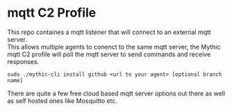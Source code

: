 # mqtt C2 Profile

This repo containes a mqtt listener that will connect to an external mqtt server.  
This allows multiple agents to conenct to the same mqtt server, the Mythic mqtt C2 profile will poll the mqtt server to send commands and receive responses.

```
sudo ./mythic-cli install github <url to your agent> [optional branch name]
```

There are quite a few free cloud based mqtt server options out there as well as self hosted ones like Mosquitto etc.
